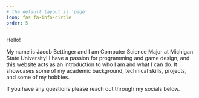 ```yaml
---
# the default layout is 'page'
icon: fas fa-info-circle
order: 5
---
```


Hello!

My name is Jacob Bettinger and I am Computer Science Major at Michigan State University! 
I have a passion for programming and game design, and this website acts as an introduction to who I am and what I can do.
It showcases some of my academic background, technical skills, projects, and some of my hobbies.

If you have any questions please reach out through my socials below.
